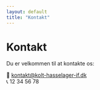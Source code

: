 ```yaml
---
layout: default
title: "Kontakt"
---
```


# Kontakt

Du er velkommen til at kontakte os:

📧 kontakt@kolt-hasselager-if.dk  
📞 12 34 56 78
